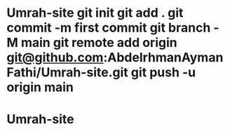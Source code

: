 # Umrah-site git init git add . git commit -m first commit git branch -M main git remote add origin git@github.com:AbdelrhmanAymanFathi/Umrah-site.git git push -u origin main
# Umrah-site

